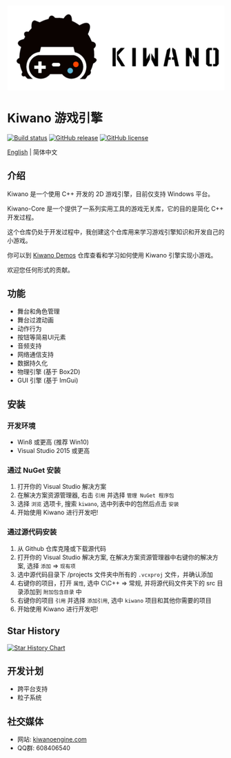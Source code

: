 ![Kiwano Logo](./logo/logo_text_h.png)

# Kiwano 游戏引擎

[![Build status](https://ci.appveyor.com/api/projects/status/frqh09om9ldaklr9/branch/master?svg=true)](https://ci.appveyor.com/project/Nomango/kiwano/branch/master)
[![GitHub release](https://img.shields.io/github/release/nomango/kiwano)](https://github.com/Nomango/Kiwano/releases/latest)
[![GitHub license](https://img.shields.io/github/license/nomango/kiwano)](https://github.com/Nomango/Kiwano/blob/master/LICENSE)

[English](./README.md) | 简体中文

## 介绍

Kiwano 是一个使用 C++ 开发的 2D 游戏引擎，目前仅支持 Windows 平台。

Kiwano-Core 是一个提供了一系列实用工具的游戏无关库，它的目的是简化 C++ 开发过程。

这个仓库仍处于开发过程中，我创建这个仓库用来学习游戏引擎知识和开发自己的小游戏。

你可以到 [Kiwano Demos](https://github.com/kiwanogame/KiwanoDemos) 仓库查看和学习如何使用 Kiwano 引擎实现小游戏。

欢迎您任何形式的贡献。

## 功能

* 舞台和角色管理
* 舞台过渡动画
* 动作行为
* 按钮等简易UI元素
* 音频支持
* 网络通信支持
* 数据持久化
* 物理引擎 (基于 Box2D)
* GUI 引擎 (基于 ImGui)

## 安装

### 开发环境

- Win8 或更高 (推荐 Win10)
- Visual Studio 2015 或更高

### 通过 NuGet 安装

1. 打开你的 Visual Studio 解决方案
2. 在解决方案资源管理器, 右击 `引用` 并选择 `管理 NuGet 程序包`
3. 选择 `浏览` 选项卡, 搜索 `kiwano`, 选中列表中的包然后点击 `安装`
4. 开始使用 Kiwano 进行开发吧!

### 通过源代码安装

1. 从 Github 仓库克隆或下载源代码
2. 打开你的 Visual Studio 解决方案, 在解决方案资源管理器中右键你的解决方案, 选择 `添加` => `现有项`
3. 选中源代码目录下 /projects 文件夹中所有的 `.vcxproj` 文件，并确认添加
4. 右键你的项目，打开 `属性`, 选中 C\C++ => 常规, 并将源代码文件夹下的 src 目录添加到 `附加包含目录` 中
5. 右键你的项目 `引用` 并选择 `添加引用`, 选中 `kiwano` 项目和其他你需要的项目
6. 开始使用 Kiwano 进行开发吧!

## Star History

[![Star History Chart](https://api.star-history.com/svg?repos=kiwanoengine/kiwano&type=Date)](https://star-history.com/#kiwanoengine/kiwano&Date)

## 开发计划

* 跨平台支持
* 粒子系统

## 社交媒体

* 网站: [kiwanoengine.com](https://kiwanoengine.com)
* QQ群: 608406540
